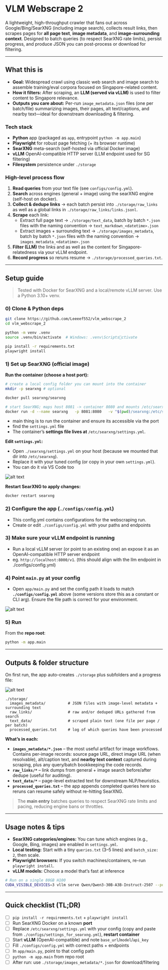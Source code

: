 # VLM Webscrape 2

A lightweight, high-throughput crawler that fans out across Google/Bing/SearXNG (including image search), collects result links, then scrapes pages for **all page text**, **image metadata**, and **image-surrounding context**. Designed to batch queries (to respect SearXNG rate limits), persist progress, and produce JSON you can post-process or download for filtering.

---

## What this is

- **Goal:** Widespread crawl using classic web search and image search to assemble training/eval corpora focused on Singapore-related content.  
- **How it filters:** After scraping, an **LLM (served via vLLM)** is used to filter content to Singapore relevance.  
- **Outputs you care about:** Per-run `image_metadata.json` files (one per batch/file) summarizing images, their pages, alt text/captions, and nearby text—ideal for downstream downloading & filtering.

### Tech stack

- **Python** app (packaged as `app`, entrypoint `python -m app.main`)
- **Playwright** for robust page fetching (+ its browser runtime)
- **SearXNG** meta-search (self-hosted via official Docker image)
- **vLLM** OpenAI-compatible HTTP server (LLM endpoint used for SG filtering)
- **Filesystem** persistence under `./storage`

### High-level process flow

1. **Read queries** from your text file (see `configs/config.yml`).
2. **Search** across engines (general + image) using the searXNG engine (self-host on docker).
4. **Collect & dedupe links** → each batch persist into `./storage/raw_links` as well as a global links in `./storage/raw_links/links.jsonl`.
5. **Scrape** each link:
   - Extract full page text → `./storage/text_data`, batch by batch `*.json` files with the naming convention -> `text_markdown_<datetime>.json`
   - Extract images + surrounding text → `./storage/images_metadata`, batch by batch `*.json` files with the naming convention -> `images_metadata_<datatime>.json`
6. **Filter (LLM)** the links and as well as the content for Singapore-relatedness via your vLLM endpoint.
7. **Record progress** so reruns resume → `./storage/processed_queries.txt`.

---

## Setup guide

> Tested with Docker for SearXNG and a local/remote vLLM server. Use a Python 3.10+ venv.

### 0) Clone & Python deps

```bash
git clone https://github.com/Leeeef552/vlm_webscrape_2
cd vlm_webscrape_2

python -m venv .venv
source .venv/bin/activate  # Windows: .venv\Scriptsctivate

pip install -r requirements.txt
playwright install
```

### 1) Set up SearXNG (official image)

**Run the container (choose a host port):**
```bash
# create a local config folder you can mount into the container
mkdir -p searxng # optional

docker pull searxng/searxng

# start SearXNG; maps host 8081 -> container 8080 and mounts /etc/searxng
docker run -d --name searxng   -p 8081:8080   -v "$(pwd)/searxng:/etc/searxng"   searxng/searxng
```
- main thing is to run the container and ensure its accessible via the port
- find the `settings.yml` file
- The container’s **settings file lives at** `/etc/searxng/settings.yml`.

**Edit `settings.yml`:**
- Open `./searxng/settings.yml` on your host (because we mounted that dir into `/etc/searxng`).
- Replace it with your tuned config (or copy in your own `settings.yml`).
- You can do it via VS Code too

![alt text](./assets/image.png)


**Restart SearXNG to apply changes:**
```bash
docker restart searxng
```

### 2) Configure the app (`./configs/config.yml`)
- This config.yml contains configurations for the webscraping run.
- Create or edit `./configs/config.yml` with your paths and endpoints

### 3) Make sure your vLLM endpoint is running
- Run a local vLLM server (or point to an existing one) an expose it as an OpenAI-compatible HTTP server endpoint 
- eg. `http://localhost:8000/v1`. (this should align with the llm endpoint in ./configs/config.yml)

### 4) Point `main.py` at your config
- Open `app/main.py` and set the config path it loads to match **`./configs/config.yml`** above (some versions store this as a constant or CLI arg). Ensure the file path is correct for your environment.

![alt text](./assets/image-1.png)

### 5) Run

From the **repo root**:

```bash
python -m app.main
```

---

## Outputs & folder structure

On first run, the app auto-creates `./storage` plus subfolders and a progress file:

![alt text](./assets/image-2.png)

```
./storage/
  images_metadata/          # JSON files with image-level metadata + surrounding text
  raw_links/                # raw and/or deduped URLs gathered from search
  text_data/                # scraped plain text (one file per page / per batch)
  processed_queries.txt     # log of which queries have been processed
```

**What’s in each:**

- **`images_metadata/*.json`** – the most useful artifact for image workflows. Contains per-image records: source page URL, direct image URL (when resolvable), alt/caption text, and **nearby text context** captured during scraping, plus any query/batch bookkeeping the code records.  
- **`raw_links/*`** – link dumps from general + image search before/after dedupe (useful for auditing).  
- **`text_data/*`** – page-level extracted text for downstream NLP/heuristics.  
- **`processed_queries.txt`** – the app appends completed queries here so reruns can resume safely without re-hitting SearXNG.

> The **main entry** batches queries to respect SearXNG rate limits and pacing, reducing engine bans or throttles.

---

## Usage notes & tips

- **SearXNG categories/engines:** You can tune which engines (e.g., Google, Bing, images) are enabled in `settings.yml`.  
- **Local testing:** Start with a tiny `queries.txt` (3–5 lines) and `batch_size: 2`, then scale.  
- **Playwright browsers:** If you switch machines/containers, re-run `playwright install`.  
- **vLLM models:** Choose a model that’s fast at inference
```bash
# Run on a single 80GB H100
CUDA_VISIBLE_DEVICES=3 vllm serve Qwen/Qwen3-30B-A3B-Instruct-2507 --port 8123 --gpu-memory-utilization 0.9 --max-model-len 24k
```

---

## Quick checklist (TL;DR)

- [ ] `pip install -r requirements.txt` + `playwright install`  
- [ ] Run SearXNG Docker on a known **port**  
- [ ] Replace `/etc/searxng/settings.yml` with your config (copy and paste from `./configs/settings_for_searxng.yml`), **restart container**  
- [ ] Start **vLLM** (OpenAI-compatible) and note `base_url`/`model`/`api_key`  
- [ ] Fill `./configs/config.yml` with correct paths + endpoints  
- [ ] In `app/main.py`, point to that config path  
- [ ] `python -m app.main` from repo root  
- [ ] After run: use `./storage/images_metadata/*.json` for download/filtering
